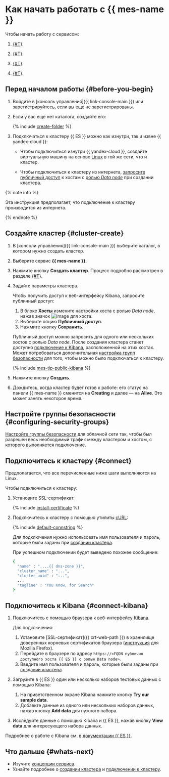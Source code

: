 # Как начать работать с {{ mes-name }}

Чтобы начать работу с сервисом:

1. [{#T}](#cluster-create).


1. [{#T}](#configuring-security-groups).


1. [{#T}](#connect).

1. [{#T}](#connect-kibana).


## Перед началом работы {#before-you-begin}

1. Войдите в [консоль управления]({{ link-console-main }}) или зарегистрируйтесь, если вы еще не зарегистрированы.

1. Если у вас еще нет каталога, создайте его:

   {% include [create-folder](../_includes/create-folder.md) %}

1. Подключаться к кластеру {{ ES }} можно как изнутри, так и извне {{ yandex-cloud }}:

   * Чтобы подключиться изнутри {{ yandex-cloud }}, создайте виртуальную машину на основе [Linux](../compute/quickstart/quick-create-linux.md) в той же сети, что и кластер.

   * Чтобы подключиться к кластеру из интернета, [запросите публичный доступ](operations/cluster-create.md#change-data-node-settings) к хостам с [ролью _Data node_](concepts/hosts-roles.md#data-node) при создании кластера.

{% note info %}

Эта инструкция предполагает, что подключение к кластеру производится из интернета.

{% endnote %}


## Создайте кластер {#cluster-create}

1. В [консоли управления]({{ link-console-main }}) выберите каталог, в котором нужно создать кластер.
1. Выберите сервис **{{ mes-name }}**.
1. Нажмите кнопку **Создать кластер**. Процесс подробно рассмотрен в разделе [{#T}](operations/cluster-create.md).
1. Задайте параметры кластера.

   Чтобы получить доступ к веб-интерфейсу Kibana, запросите публичный доступ:
   1. В блоке **Хосты** измените настройки хоста с ролью _Data node_, нажав значок ![image](../_assets/pencil.svg) для хоста.
   1. Выберите опцию **Публичный доступ**.
   1. Нажмите кнопку **Сохранить**.

   Публичный доступ можно запросить для одного или нескольких хостов с ролью _Data node_. После создания кластера станет доступно [подключение к Kibana](#connect-kibana), расположенной на этих хостах.  Может потребоваться дополнительная [настройка групп безопасности](operations/cluster-connect.md#configuring-security-groups) для того, чтобы можно было подключаться к кластеру. 

   {% include [mes-tip-public-kibana](../_includes/mdb/mes-tip-connecting-to-public-kibana.md) %}

1. Нажмите кнопку **Создать**.
1. Дождитесь, когда кластер будет готов к работе: его статус на панели {{ mes-name }} сменится на **Creating** и далее — на **Alive**. Это может занять некоторое время.


## Настройте группы безопасности {#configuring-security-groups}

[Настройте группы безопасности](operations/cluster-connect.md#configuring-security-groups) для облачной сети так, чтобы был разрешен весь необходимый трафик между кластером и хостом, с которого выполняется подключение.


## Подключитесь к кластеру {#connect}

Предполагается, что все перечисленные ниже шаги выполняются на Linux.

Чтобы подключиться к кластеру:

1. Установите SSL-сертификат:

   {% include [install-certificate](../_includes/mdb/mes/install-certificate.md) %}

1. Подключитесь к кластеру с помощью утилиты [cURL](https://curl.haxx.se/):

   {% include [default-connstring](../_includes/mdb/mes/default-connstring.md) %}

   Для подключения нужно использовать имя пользователя и пароль, которые были заданы при [создании кластера](#cluster-create).

   При успешном подключении будет выведено похожее сообщение:

   ```bash
   {
     "name" : "....{{ dns-zone }}",
     "cluster_name" : "...",
     "cluster_uuid" : "...",
     ...
     "tagline" : "You Know, for Search"
   }
   ```

## Подключитесь к Kibana {#connect-kibana}

1. Подключитесь с помощью браузера к веб-интерфейсу [Kibana](https://www.elastic.co/kibana/features).

   Для подключения:
   1. Установите [SSL-сертификат]({{ crt-web-path }}) в хранилище доверенных корневых сертификатов браузера ([инструкция](https://wiki.mozilla.org/PSM:Changing_Trust_Settings#Trusting_an_Additional_Root_Certificate) для Mozilla Firefox).
   1. Перейдите в браузере по адресу `https://<FQDN публично доступного хоста {{ ES }} с ролью Data node>`.
   1. Введите имя пользователя и пароль, которые были заданы при [создании кластера](#cluster-create).
1. Загрузите в {{ ES }} один или несколько наборов тестовых данных с помощью Kibana:
   1. На приветственном экране Kibana нажмите кнопку **Try our sample data**.
   1. Добавьте данные из одного или нескольких наборов данных, нажав кнопку **Add data** для нужного набора.
1. Исследуйте данные с помощью Kibana и {{ ES }}, нажав кнопку **View data** для интересующего набора данных.

Подробнее о работе с Kibana см. в [документации {{ ES }}](https://www.elastic.co/guide/en/kibana/current/connect-to-elasticsearch.html).

## Что дальше {#whats-next}

* Изучите [концепции сервиса](concepts/index.md).
* Узнайте подробнее о [создании кластера](operations/cluster-create.md) и [подключении к кластеру](operations/cluster-connect.md).
